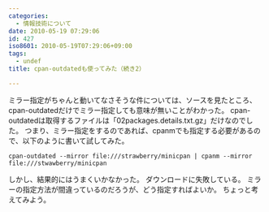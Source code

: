 ```yaml
---
categories:
  - 情報技術について
date: 2010-05-19 07:29:06
id: 427
iso8601: 2010-05-19T07:29:06+09:00
tags:
  - undef
title: cpan-outdatedも使ってみた（続き2）

---
```


<p>ミラー指定がちゃんと動いてなさそうな件については、ソースを見たところ、cpan-outdatedだけでミラー指定しても意味が無いことがわかった。
cpan-outdatedは取得するファイルは「02packages.details.txt.gz」だけなのでした。
つまり、ミラー指定をするのであれば、cpanmでも指定する必要があるので、以下のように書いて試してみた。</p>

<pre><code>cpan-outdated --mirror file:///strawberry/minicpan | cpanm --mirror file:///stwawberry/minicpan</code></pre>

<p>しかし、結果的にはうまくいかなかった。
ダウンロードに失敗している。
ミラーの指定方法が間違っているのだろうが、どう指定すればよいか。
ちょっと考えてみよう。</p>
    	